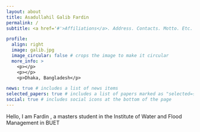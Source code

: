 ```yaml
---
layout: about
title: Asadullahil Galib Fardin
permalink: /
subtitle: <a href='#'>Affiliations</a>. Address. Contacts. Motto. Etc.

profile:
  align: right
  image: galib.jpg
  image_circular: false # crops the image to make it circular
  more_info: >
    <p></p>
    <p></p>
    <p>Dhaka, Bangladesh</p>

news: true # includes a list of news items
selected_papers: true # includes a list of papers marked as "selected={true}"
social: true # includes social icons at the bottom of the page
---
```


Hello, I am Fardin , a masters student in the Institute of Water and Flood Management in BUET
